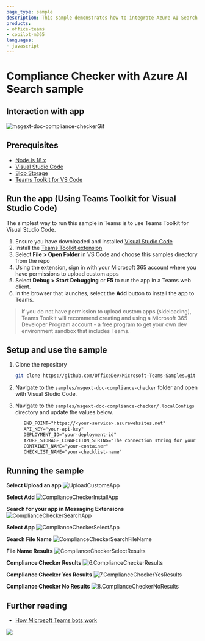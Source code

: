 ```yaml
---
page_type: sample
description: This sample demonstrates how to integrate Azure AI Search in a Teams message extension to compare a contract proposal against a guidance policy checklist to see if the proposal complies with the guidance. It uses Teams Toolkit for Visual Studio Code and JavaScript, and the message extension can be used as a plugin in Microsoft Copilot for Microsoft 365.
products:
- office-teams
- copilot-m365
languages:
- javascript
---
```


# Compliance Checker with Azure AI Search sample

## Interaction with app

 ![msgext-doc-compliance-checkerGif](Images/msgext-doc-compliance-checkerGif.gif)

## Prerequisites

- [Node.js 18.x](https://nodejs.org/download/release/v18.18.2/)
- [Visual Studio Code](https://code.visualstudio.com/)
- [Blob Storage](https://learn.microsoft.com/en-us/azure/storage/blobs/storage-quickstart-blobs-portal)
- [Teams Toolkit for VS Code](https://marketplace.visualstudio.com/items?itemName=TeamsDevApp.ms-teams-vscode-extension)

## Run the app (Using Teams Toolkit for Visual Studio Code)

The simplest way to run this sample in Teams is to use Teams Toolkit for Visual Studio Code.

1. Ensure you have downloaded and installed [Visual Studio Code](https://code.visualstudio.com/docs/setup/setup-overview)
1. Install the [Teams Toolkit extension](https://marketplace.visualstudio.com/items?itemName=TeamsDevApp.ms-teams-vscode-extension)
1. Select **File > Open Folder** in VS Code and choose this samples directory from the repo
1. Using the extension, sign in with your Microsoft 365 account where you have permissions to upload custom apps
1. Select **Debug > Start Debugging** or **F5** to run the app in a Teams web client.
1. In the browser that launches, select the **Add** button to install the app to Teams.

> If you do not have permission to upload custom apps (sideloading), Teams Toolkit will recommend creating and using a Microsoft 365 Developer Program account - a free program to get your own dev environment sandbox that includes Teams.

## Setup and use the sample
1) Clone the repository

    ```bash
    git clone https://github.com/OfficeDev/Microsoft-Teams-Samples.git
    ```
1) Navigate to the `samples/msgext-doc-compliance-checker` folder and open with Visual Studio Code.

1) Navigate to the `samples/msgext-doc-compliance-checker/.localConfigs` directory and update the values below.

   ```txt
      END_POINT="https://<your-service>.azurewebsites.net"
      API_KEY="your-api-key"
      DEPLOYMENT_ID="your-deployment-id"
      AZURE_STORAGE_CONNECTION_STRING="The connection string for your Azure Storage account."
      CONTAINER_NAME="your-container"
      CHECKLIST_NAME="your-checklist-name"
   ```

## Running the sample

**Select Upload an app**
![UploadCustomeApp](Images/0.UploadCustomeApp.png)

**Select Add**
![ComplianceCheckerInstallApp](Images/1.ComplianceCheckerInstallApp.png)

**Search for your app in Messaging Extensions**
![ComplianceCheckerSearchApp](Images/2.ComplianceCheckerSearchApp.png)

**Select App**
![ComplianceCheckerSelectApp](Images/3.ComplianceCheckerSelectApp.png)

**Search File Name**
![ComplianceCheckerSearchFileName](Images/4.ComplianceCheckerSearchFileName.png)

**File Name Results**
![ComplianceCheckerSelectResults](Images/5.ComplianceCheckerSelectResults.png)

**Compliance Checker Results**
![6.ComplianceCheckerResults](Images/6.ComplianceCheckerResults.png)

**Compliance Checker Yes Results**
![7.ComplianceCheckerYesResults](Images/7.ComplianceCheckerYesResults.png)

**Compliance Checker No Results**
![8.ComplianceCheckerNoResults](Images/8.ComplianceCheckerNoResults.png)

## Further reading

- [How Microsoft Teams bots work](https://docs.microsoft.com/en-us/azure/bot-service/bot-builder-basics-teams?view=azure-bot-service-4.0&tabs=javascript)


<img src="https://pnptelemetry.azurewebsites.net/microsoft-teams-samples/samples/msgext-doc-compliance-checker" />